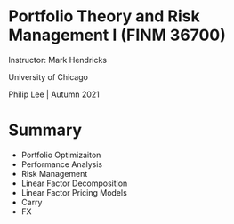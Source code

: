 # Portfolio Theory and Risk Management I (FINM 36700)

Instructor: Mark Hendricks

University of Chicago

Philip Lee | Autumn 2021

# Summary

* Portfolio Optimizaiton
* Performance Analysis
* Risk Management
* Linear Factor Decomposition
* Linear Factor Pricing Models
* Carry
* FX
